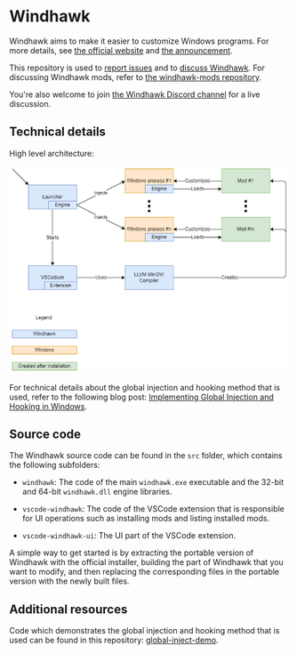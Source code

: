 # Windhawk

Windhawk aims to make it easier to customize Windows programs. For more details, see [the official website](https://windhawk.net/) and [the announcement](https://ramensoftware.com/windhawk).

This repository is used to [report issues](https://github.com/ramensoftware/windhawk/issues) and to [discuss Windhawk](https://github.com/ramensoftware/windhawk/discussions). For discussing Windhawk mods, refer to [the windhawk-mods repository](https://github.com/ramensoftware/windhawk-mods).

You're also welcome to join [the Windhawk Discord channel](https://discord.gg/WZgXScMud7) for a live discussion.

## Technical details

High level architecture:

![High level architecture diagram](diagram.png)

For technical details about the global injection and hooking method that is used, refer to the following blog post: [Implementing Global Injection and Hooking in Windows](https://m417z.com/Implementing-Global-Injection-and-Hooking-in-Windows/).

## Source code

The Windhawk source code can be found in the `src` folder, which contains the following subfolders:

* `windhawk`: The code of the main `windhawk.exe` executable and the 32-bit and 64-bit `windhawk.dll` engine libraries.

* `vscode-windhawk`: The code of the VSCode extension that is responsible for UI operations such as installing mods and listing installed mods.

* `vscode-windhawk-ui`: The UI part of the VSCode extension.

A simple way to get started is by extracting the portable version of Windhawk with the official installer, building the part of Windhawk that you want to modify, and then replacing the corresponding files in the portable version with the newly built files.

## Additional resources

Code which demonstrates the global injection and hooking method that is used can be found in this repository: [global-inject-demo](https://github.com/m417z/global-inject-demo).
